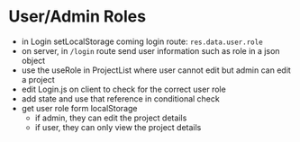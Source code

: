 # User/Admin Roles

* in Login setLocalStorage coming login route: `res.data.user.role`
* on server, in `/login` route send user information such as role in a json object
* use the useRole in ProjectList where user cannot edit but admin can edit a project
* edit Login.js on client to check for the correct user role
* add state and use that reference in conditional check
* get user role form localStorage
  * if admin, they can edit the project details
  * if user, they can only view the project details
